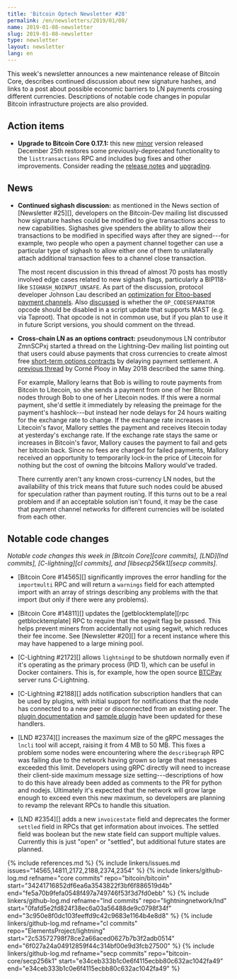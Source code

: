 ```yaml
---
title: 'Bitcoin Optech Newsletter #28'
permalink: /en/newsletters/2019/01/08/
name: 2019-01-08-newsletter
slug: 2019-01-08-newsletter
type: newsletter
layout: newsletter
lang: en
---
```

This week's newsletter announces a new maintenance release of Bitcoin
Core, describes continued discussion about new signature hashes, and
links to a post about possible economic barriers to LN payments crossing
different currencies.  Descriptions of notable code changes in popular
Bitcoin infrastructure projects are also provided.

## Action items

- **Upgrade to Bitcoin Core 0.17.1:** this new [minor][maintenance]
  version released December 25th restores some previously-deprecated
  functionality to the `listtransactions` RPC and includes bug fixes and
  other improvements.  Consider reading the [release notes][0.17.1
  notes] and [upgrading][0.17.1 bin].

## News

- **Continued sighash discussion:** as mentioned in the News section of
  [Newsletter #25][], developers on the Bitcoin-Dev mailing list
  discussed how signature hashes could be modified to give transactions
  access to new capabilities.  Sighashes give spenders the ability to
  allow their transactions to be modified in specified ways after they
  are signed---for example, two people who open a payment channel
  together can use a particular type of sighash to allow either one of
  them to unilaterally attach additional transaction fees to a channel
  close transaction.

    The most recent discussion in this thread of almost 70 posts has
    mostly involved edge cases related to new sighash flags,
    particularly a BIP118-like `SIGHASH_NOINPUT_UNSAFE`.  As part of the
    discussion, protocol developer Johnson Lau described an
    [optimization for Eltoo-based payment channels][lau bip68].  Also
    [discussed][rm codesep] is whether the `OP_CODESEPARATOR` opcode
    should be disabled in a script update that supports MAST (e.g. via
    Taproot).  That opcode is not in common use, but if you plan to use
    it in future Script versions, you should comment on the thread.

- **Cross-chain LN as an options contract:** pseudonymous LN
  contributor ZmnSCPxj started a thread on the Lightning-Dev mailing
  list pointing out that users could abuse payments that cross
  currencies to create almost free [short-term options contracts][] by
  delaying payment settlement.  A [previous thread][cjp risk] by Corné
  Plooy in May 2018 described the same thing.

    For example, Mallory learns that Bob is willing to route payments
    from Bitcoin to Litecoin, so she sends a payment from one of her
    Bitcoin nodes through Bob to one of her Litecoin nodes.  If this
    were a normal payment, she'd settle it immediately by releasing the
    preimage for the payment's hashlock---but instead her node delays
    for 24 hours waiting for the exchange rate to change.  If the
    exchange rate increases in Litecoin's favor, Mallory settles the
    payment and receives litecoin today at yesterday's exchange rate.
    If the exchange rate stays the same or increases in Bitcoin's favor,
    Mallory causes the payment to fail and gets her bitcoin back.  Since
    no fees are charged for failed payments, Mallory received an
    opportunity to temporarily lock-in the price of Litecoin for nothing
    but the cost of owning the bitcoins Mallory would've traded.

    There currently aren't any known cross-currency LN nodes, but the
    availability of this trick means that future such nodes could be
    abused for speculation rather than payment routing.  If this turns
    out to be a real problem and if an acceptable solution isn't found,
    it may be the case that payment channel networks for different
    currencies will be isolated from each other.

## Notable code changes

*Notable code changes this week in [Bitcoin Core][core commits],
[LND][lnd commits], [C-lightning][cl commits], and [libsecp256k1][secp
commits].*

- [Bitcoin Core #14565][] significantly improves the error handling for
  the `importmulti` RPC and will return a `warnings` field for each
  attempted import with an array of strings describing any problems with
  the that import (but only if there were any problems).

- [Bitcoin Core #14811][] updates the [getblocktemplate][rpc
  getblocktemplate] RPC to require that the segwit flag be passed.  This
  helps prevent miners from accidentally not using segwit, which reduces
  their fee income.  See [Newsletter #20][] for a recent instance where
  this may have happened to a large mining pool.

- [C-Lightning #2172][] allows `lightningd` to be shutdown normally even
  if it's operating as the primary process (PID 1), which can be useful
  in Docker containers.  This is, for example, how the open source
  [BTCPay][] server runs C-Lightning.

- [C-Lightning #2188][] adds notification subscription handlers that can
  be used by plugins, with initial support for notifications that the
  node has connected to a new peer or disconnected from an existing
  peer.  The [plugin documentation][cl plugin event] and [sample
  plugin][cl helloworld.py] have been updated for these handlers.

- [LND #2374][] increases the maximum size of the gRPC messages the
  `lncli` tool will accept, raising it from 4 MB to 50 MB.  This fixes a problem
  some nodes were encountering where the `describegraph` RPC was failing
  due to the network having grown so large that messages exceeded this
  limit.  Developers using gRPC directly will need to increase their
  client-side maximum message size setting---descriptions of how to do
  this have already been added as comments to the PR for python and nodejs.
  Ultimately it's expected that the network will grow large enough to
  exceed even this new maximum, so developers are planning to revamp the
  relevant RPCs to handle this situation.

- [LND #2354][] adds a new `invoicestate` field and deprecates the former
  `settled` field in RPCs that get information about invoices.  The
  settled field was boolean but the new state field can support multiple
  values.  Currently this is just "open" or "settled", but additional
  future states are planned.

{% include references.md %}
{% include linkers/issues.md issues="14565,14811,2172,2188,2374,2354" %}
{% include linkers/github-log.md
  refname="core commits"
  repo="bitcoin/bitcoin"
  start="34241716852df6ea6a3543822f3bf6f886519d4b"
  end="fe5a70b9fefa0548f497a749746f53f3d7fd0ebb"
%}
{% include linkers/github-log.md
  refname="lnd commits"
  repo="lightningnetwork/lnd"
  start="0fafd5e2fd824f38ec6a03a56488de9c0798f34f"
  end="3c950e8f0dc103feeffd9c42c9683e1164b4e8d8"
%}
{% include linkers/github-log.md
  refname="cl commits"
  repo="ElementsProject/lightning"
  start="2c53572798f78ce2a66aced0627b7b3f2adb0514"
  end="6f027a24a04912859f44c314bf00e9d3fcb27500"
%}
{% include linkers/github-log.md
  refname="secp commits"
  repo="bitcoin-core/secp256k1"
  start="e34ceb333b1c0e6f4115ecbb80c632ac1042fa49"
  end="e34ceb333b1c0e6f4115ecbb80c632ac1042fa49"
%}

[0.17.1 bin]: https://bitcoincore.org/bin/bitcoin-core-0.17.1/
[0.17.1 notes]: https://bitcoincore.org/en/releases/0.17.1/
[maintenance]: https://bitcoincore.org/en/lifecycle/#maintenance-releases
[lau bip68]: https://lists.linuxfoundation.org/pipermail/bitcoin-dev/2018-December/016574.html
[rm codesep]: https://lists.linuxfoundation.org/pipermail/bitcoin-dev/2018-December/016581.html
[short-term options contracts]: https://lists.linuxfoundation.org/pipermail/lightning-dev/2018-December/001752.html
[cjp risk]: https://lists.linuxfoundation.org/pipermail/lightning-dev/2018-May/001292.html
[cl plugin event]: https://github.com/ElementsProject/lightning/blob/master/doc/PLUGINS.md#event-notifications
[cl helloworld.py]: https://github.com/ElementsProject/lightning/blob/master/contrib/plugins/helloworld.py
[btcpay]: https://github.com/btcpayserver/btcpayserver
